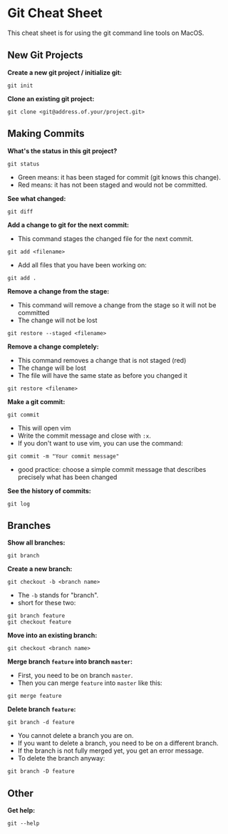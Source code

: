 # Git Cheat Sheet

This cheat sheet is for using the git command line tools on MacOS.

## New Git Projects

**Create a new git project / initialize git:**
```
git init
```

**Clone an existing git project:**
```
git clone <git@address.of.your/project.git>
```

## Making Commits

**What's the status in this git project?**
```
git status
```
- Green means: it has been staged for commit (git knows this change).
- Red means: it has not been staged and would not be committed.

**See what changed:**
```
git diff
```

**Add a change to git for the next commit:**
- This command stages the changed file for the next commit.
```
git add <filename>
```
- Add all files that you have been working on:
```
git add .
```

**Remove a change from the stage:**
- This command will remove a change from the stage so it will not be committed
- The change will not be lost
```
git restore --staged <filename>
```

**Remove a change completely:**
- This command removes a change that is not staged (red)
- The change will be lost
- The file will have the same state as before you changed it
```
git restore <filename>
```

**Make a git commit:**
```
git commit
```
- This will open vim
- Write the commit message and close with `:x`.
- If you don't want to use vim, you can use the command:
```
git commit -m "Your commit message"
```
- good practice: choose a simple commit message that describes precisely what has been changed

**See the history of commits:**
```
git log
```

## Branches

**Show all branches:**
```
git branch
```

**Create a new branch:**
```
git checkout -b <branch name>
```
- The `-b` stands for "branch".
- short for these two:
```
git branch feature
git checkout feature
```

**Move into an existing branch:**
```
git checkout <branch name>
```

**Merge branch `feature` into branch `master`:**
- First, you need to be on branch `master`.
- Then you can merge `feature` into `master` like this:
```
git merge feature
```

**Delete branch `feature`:**
```
git branch -d feature
```
- You cannot delete a branch you are on.
- If you want to delete a branch, you need to be on a different branch.
- If the branch is not fully merged yet, you get an error message.
- To delete the branch anyway:
```
git branch -D feature
```

## Other

**Get help:**
```
git --help
```